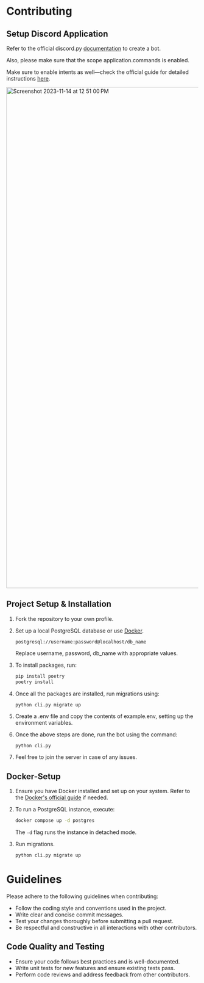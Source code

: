 # Contributing

## Setup Discord Application

Refer to the official discord.py [documentation](https://discordpy.readthedocs.io/en/stable/discord.html) to create a bot.

Also, please make sure that the scope application.commands is enabled.

Make sure to enable intents as well—check the official guide for detailed instructions [here](https://discordpy.readthedocs.io/en/latest/intents.html).

<img width="1313" alt="Screenshot 2023-11-14 at 12 51 00 PM" src="https://github.com/sarzz2/Discord-Bot/assets/45039724/97fd0d7f-8e6b-4d7b-b4f9-008a07dfb26b">



## Project Setup & Installation

1. Fork the repository to your own profile.
2. Set up a local PostgreSQL database or use [Docker](#Docker-Setup).

   ```postgresql://username:password@localhost/db_name```

   Replace username, password, db_name with appropriate values.

3. To install packages, run:

   ```bash
   pip install poetry
   poetry install
   ```
4. Once all the packages are installed, run migrations using:

   ```python cli.py migrate up```

5. Create a .env file and copy the contents of example.env, setting up the environment variables.

6. Once the above steps are done, run the bot using the command:

   ```bash
   python cli.py
   ```

7. Feel free to join the server in case of any issues.

## Docker-Setup

1. Ensure you have Docker installed and set up on your system. Refer to the [Docker's official guide](https://docs.docker.com/get-started/overview/) if needed.
2. To run a PostgreSQL instance, execute:

   ```bash
   docker compose up -d postgres
   ```
   The `-d` flag runs the instance in detached mode.

3. Run migrations.

   ```python cli.py migrate up```
# Guidelines

Please adhere to the following guidelines when contributing:

- Follow the coding style and conventions used in the project.
- Write clear and concise commit messages.
- Test your changes thoroughly before submitting a pull request.
- Be respectful and constructive in all interactions with other contributors.

## Code Quality and Testing

- Ensure your code follows best practices and is well-documented.
- Write unit tests for new features and ensure existing tests pass.
- Perform code reviews and address feedback from other contributors.
